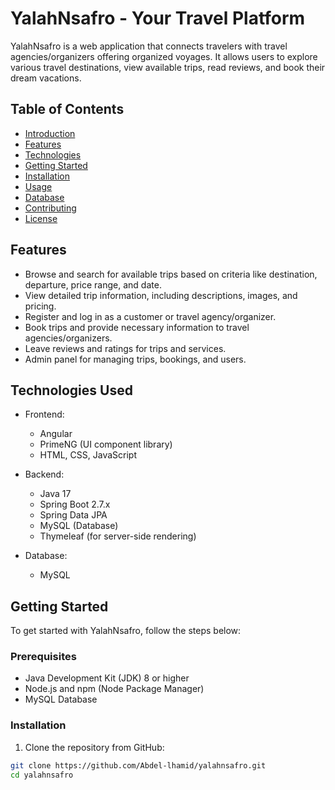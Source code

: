 # YalahNsafro - Your Travel Platform

YalahNsafro is a web application that connects travelers with travel agencies/organizers offering organized voyages. It allows users to explore various travel destinations, view available trips, read reviews, and book their dream vacations.

## Table of Contents

- [Introduction](#yalahnsafro---your-travel-platform)
- [Features](#features)
- [Technologies](#technologies-used)
- [Getting Started](#getting-started)
- [Installation](#installation)
- [Usage](#usage)
- [Database](#database)
- [Contributing](#contributing)
- [License](#license)

## Features

- Browse and search for available trips based on criteria like destination, departure, price range, and date.
- View detailed trip information, including descriptions, images, and pricing.
- Register and log in as a customer or travel agency/organizer.
- Book trips and provide necessary information to travel agencies/organizers.
- Leave reviews and ratings for trips and services.
- Admin panel for managing trips, bookings, and users.

## Technologies Used

- Frontend:
  - Angular
  - PrimeNG (UI component library)
  - HTML, CSS, JavaScript

- Backend:
  - Java 17
  - Spring Boot 2.7.x
  - Spring Data JPA
  - MySQL (Database)
  - Thymeleaf (for server-side rendering)

- Database:
  - MySQL

## Getting Started

To get started with YalahNsafro, follow the steps below:

### Prerequisites

- Java Development Kit (JDK) 8 or higher
- Node.js and npm (Node Package Manager)
- MySQL Database

### Installation

1. Clone the repository from GitHub:

```bash
git clone https://github.com/Abdel-lhamid/yalahnsafro.git
cd yalahnsafro
